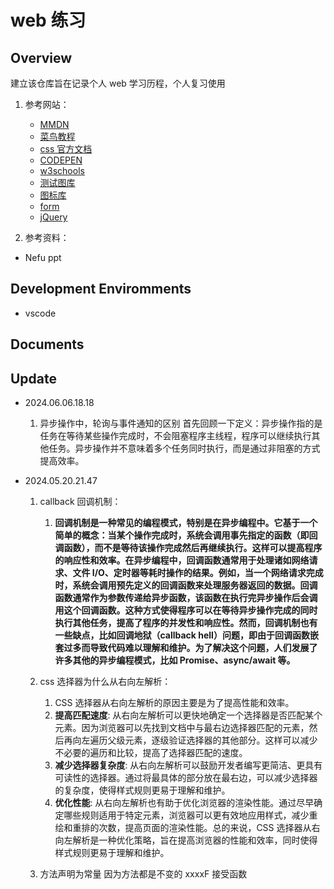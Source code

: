 # web 练习

## Overview

建立该仓库旨在记录个人 web 学习历程，个人复习使用

1. 参考网站：

   - [MMDN](https://developer.mozilla.org/zh-CN/)
   - [菜鸟教程](https://www.runoob.com/)
   - [css 官方文档](https://www.w3.org/Style/CSS/)
   - [CODEPEN](https://codepen.io/)
   - [w3schools](https://www.w3schools.com/)
   - [测试图库](https://picsum.photos/)
   - [图标库](https://www.wp2.cn/material_icons/)
   - [form](https://v4.bootcss.com/docs/components/forms/)
   - [jQuery](http://api.jquery.com/)

2. 参考资料：

- Nefu ppt

## Development Enviromments

- vscode

## Documents

## Update

- 2024.06.06.18.18

  1. 异步操作中，轮询与事件通知的区别
     首先回顾一下定义：异步操作指的是任务在等待某些操作完成时，不会阻塞程序主线程，程序可以继续执行其他任务。异步操作并不意味着多个任务同时执行，而是通过非阻塞的方式提高效率。

- 2024.05.20.21.47

  1. callback 回调机制：
     1. **回调机制是一种常见的编程模式，特别是在异步编程中。它基于一个简单的概念：当某个操作完成时，系统会调用事先指定的函数（即回调函数），而不是等待该操作完成然后再继续执行。这样可以提高程序的响应性和效率。在异步编程中，回调函数通常用于处理诸如网络请求、文件 I/O、定时器等耗时操作的结果。例如，当一个网络请求完成时，系统会调用预先定义的回调函数来处理服务器返回的数据。回调函数通常作为参数传递给异步函数，该函数在执行完异步操作后会调用这个回调函数。这种方式使得程序可以在等待异步操作完成的同时执行其他任务，提高了程序的并发性和响应性。然而，回调机制也有一些缺点，比如回调地狱（callback hell）问题，即由于回调函数嵌套过多而导致代码难以理解和维护。为了解决这个问题，人们发展了许多其他的异步编程模式，比如 Promise、async/await 等。**
  2. css 选择器为什么从右向左解析：

     1. CSS 选择器从右向左解析的原因主要是为了提高性能和效率。
     2. **提高匹配速度**: 从右向左解析可以更快地确定一个选择器是否匹配某个元素。因为浏览器可以先找到文档中与最右边选择器匹配的元素，然后再向左遍历父级元素，逐级验证选择器的其他部分。这样可以减少不必要的遍历和比较，提高了选择器匹配的速度。
     3. **减少选择器复杂度**: 从右向左解析可以鼓励开发者编写更简洁、更具有可读性的选择器。通过将最具体的部分放在最右边，可以减少选择器的复杂度，使得样式规则更易于理解和维护。
     4. **优化性能**: 从右向左解析也有助于优化浏览器的渲染性能。通过尽早确定哪些规则适用于特定元素，浏览器可以更有效地应用样式，减少重绘和重排的次数，提高页面的渲染性能。总的来说，CSS 选择器从右向左解析是一种优化策略，旨在提高浏览器的性能和效率，同时使得样式规则更易于理解和维护。

  3. 方法声明为常量 因为方法都是不变的 xxxxF 接受函数


